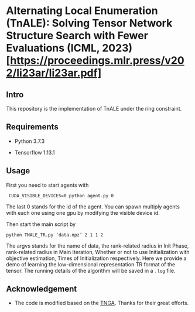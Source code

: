 Alternating Local Enumeration (TnALE):
Solving Tensor Network Structure Search with Fewer Evaluations (ICML, 2023) [https://proceedings.mlr.press/v202/li23ar/li23ar.pdf]
===================================

Intro
-------------------------------
This repository is the implementation of TnALE under the ring constraint.



Requirements
----------------------
 * Python 3.7.3<br/>
 
 * Tensorflow 1.13.1
 
Usage
---------------------
First you need to start agents with

     CUDA_VISIBLE_DEVICES=0 python agent.py 0
     
The last 0 stands for the id of the agent. You can spawn multiply agents with each one using one gpu by modifying the visible device id. <br/>

Then start the main script by

    python TNALE_TR.py ‘data.npz’ 2 1 1 2

The argvs stands for the name of data, the rank-related radius in Init Phase, rank-related radius in Main Iteration, Whether or not to use Initialization with objective estimation, Times of Initialization respectively. Here we provide a demo of learning the low-dimensional representation TR format of the tensor. The running details of the algorithm will be saved in a `.log` file.

Acknowledgement
-------------------------
 * The code is modified based on the [TNGA](https://github.com/minogame/icml2020-TNGA). Thanks for their great efforts.
